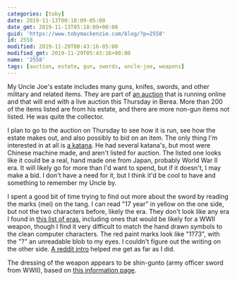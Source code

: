 ```yaml
---
categories: [toby]
date: 2019-11-13T00:18:09-05:00
date_gmt: 2019-11-13T05:18:09+00:00
guid: 'https://www.tobymackenzie.com/blog/?p=2558'
id: 2558
modified: 2019-11-29T00:43:16-05:00
modified_gmt: 2019-11-29T05:43:16+00:00
name: '2558'
tags: [auction, estate, gun, swords, uncle-joe, weapons]
---
```


My Uncle Joe's estate includes many guns, knifes, swords, and other military and related items.  They are part of [an auction](https://www.proxibid.com/Antiques-and-Estate-Auctioneers-Rush2Arms-com/November-Firearms-Auction/event-catalog/169215) that is running online and that will end with a live auction this Thursday in Berea.<!--more-->  More than 200 of the items listed are from his estate, and there are more non-gun items not listed.  He was quite the collector.

I plan to go to the auction on Thursday to see how it is run, see how the estate makes out, and also possibly to bid on an item.  The only thing I'm interested in at all is [a katana](https://www.proxibid.com/Firearms-Military-Artifacts/Knives-Blades/Japanese-Samurai-Sword/lotInformation/51099094).  He had several katana's, but most were Chinese machine made, and aren't listed for auction.  The listed one looks like it could be a real, hand made one from Japan, probably World War II era.  It will likely go for more than I'd want to spend, but if it doesn't, I may make a bid.  I don't have a need for it, but I think it'd be cool to have and something to remember my Uncle by.

I spent a good bit of time trying to find out more about the sword by reading the marks (mei) on the tang.  I can read "17 year" in yellow on the one side, but not the two characters before, likely the era.  They don't look like any era I found in [this list of eras](http://www.jssus.org/nkp/shinto_to_modern_nengo.html), including ones that would be likely for a WWII weapon, though I find it very difficult to match the hand drawn symbols to the clean computer characters.  The red paint marks look like "1?73", with the "?" an unreadable blob to my eyes.  I couldn't figure out the writing on the other side.  [A reddit intro](https://www.reddit.com/r/SWORDS/comments/1ln0vq/how_to_translate_mei_signatures_on_japanese/) helped me get as far as I did.

The dressing of the weapon appears to be shin-gunto (army officer sword from WWII), based on [this information page](https://www.japaneseswordindex.com/military.htm).
